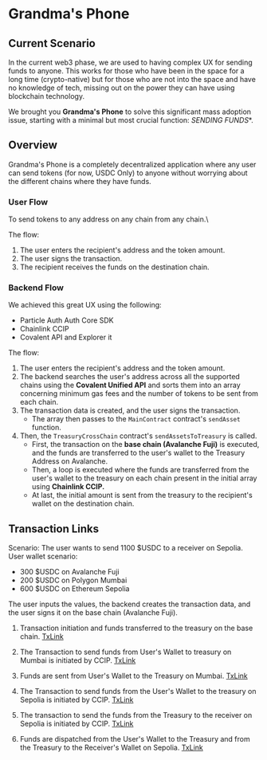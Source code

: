 # Grandma's Phone

## Current Scenario
In the current web3 phase, we are used to having complex UX for sending funds to anyone.
This works for those who have been in the space for a long time (crypto-native) but for those who are not into the space and have no knowledge of tech, missing out on the power they can have using blockchain technology. 

We brought you **Grandma's Phone** to solve this significant mass adoption issue, starting with a minimal but most crucial function: _SENDING FUNDS_*.

## Overview

Grandma's Phone is a completely decentralized application where any user can send tokens (for now, USDC Only) to anyone without worrying about the different chains where they have funds.

### User Flow 
To send tokens to any address on any chain from any chain.\

The flow:
1. The user enters the recipient's address and the token amount.
2. The user signs the transaction.
3. The recipient receives the funds on the destination chain.

### Backend Flow 
We achieved this great UX using the following: 
- Particle Auth Auth Core SDK
- Chainlink CCIP
- Covalent API and Explorer it

The flow:
1. The user enters the recipient's address and the token amount.
2. The backend searches the user's address across all the supported chains using the **Covalent Unified API** and sorts them into an array concerning minimum gas fees and the number of tokens to be sent from each chain.
3. The transaction data is created, and the user signs the transaction.
   - The array then passes to the `MainContract` contract's `sendAsset` function.
4. Then, the `TreasuryCrossChain` contract's `sendAssetsToTreasury` is called.
   - First, the transaction on the **base chain (Avalanche Fuji)** is executed, and the funds are transferred to the user's wallet to the Treasury Address on Avalanche.
   - Then, a loop is executed where the funds are transferred from the user's wallet to the treasury on each chain present in the initial array using **Chainlink CCIP.**
   - At last, the initial amount is sent from the treasury to the recipient's wallet on the destination chain.

## Transaction Links
Scenario: 
The user wants to send 1100 $USDC to a receiver on Sepolia.
User wallet scenario:
- 300 $USDC on Avalanche Fuji
- 200 $USDC on Polygon Mumbai 
- 600 $USDC on Ethereum Sepolia

The user inputs the values, the backend creates the transaction data, and the user signs it on the base chain (Avalanche Fuji). 

1. Transaction initiation and funds transferred to the treasury on the base chain.
[TxLink](https://testnet.snowtrace.io/tx/0x0cdd7b249460741f35a43cfd9d777af785999bddf8b3633ef997e42a566284ad)

2. The Transaction to send funds from User's Wallet to treasury on Mumbai is initiated by CCIP.
[TxLink](https://ccip.chain.link/msg/0xca2d5000dc8d696e0e4b638e0b2327d94f65c17454a758a9af092e7d7827c8ca)

3. Funds are sent from User's Wallet to the Treasury on Mumbai.
[TxLink](https://mumbai.polygonscan.com/tx/0x8b8edec428646a910ff9338d85042351b9df443f729128335618a971c3375156)

4. The Transaction to send funds from the User's Wallet to the treasury on Sepolia is initiated by CCIP.
[TxLink](https://ccip.chain.link/msg/0x287cb2d04160c3b7b8d086a2731f6a53deb4b37f01cd81d6d3fc013f9a76117d)

5. The transaction to send the funds from the Treasury to the receiver on Sepolia is initiated by CCIP.
[TxLink](https://ccip.chain.link/msg/0xabdbd1e38fd2a800f3d7e6220a5ca40f00e66b941e934ea5c8b76cc7ddfea2b0)

6. Funds are dispatched from the User's Wallet to the Treasury and from the Treasury to the Receiver's Wallet on Sepolia.
[TxLink](https://sepolia.etherscan.io/tx/0xfff7ecf5de8b742c84ec0f02f3cf0e13483b889798f93f30730f6a7e4f5c4a97)

